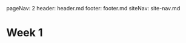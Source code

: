 <frontmatter>
  pageNav: 2
  header: header.md
  footer: footer.md
  siteNav: site-nav.md
</frontmatter>

<br>

# Week 1
